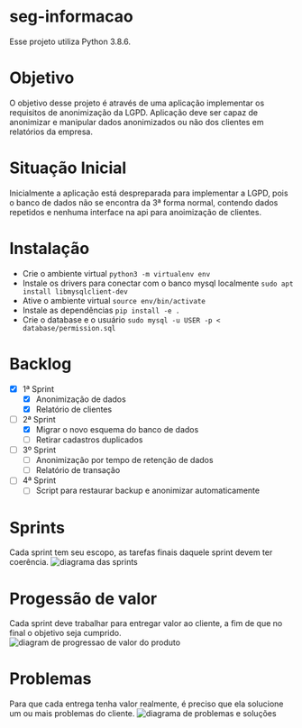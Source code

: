 # seg-informacao
Esse projeto utiliza Python 3.8.6. 

# Objetivo
O objetivo desse projeto é através de uma aplicação implementar os requisitos de anonimização da LGPD. Aplicação deve ser capaz de anonimizar e manipular dados anonimizados ou não dos clientes em relatórios da empresa.

# Situação Inicial
Inicialmente a aplicação está despreparada para implementar a LGPD, pois o banco de dados não se encontra da 3ª forma normal, contendo dados repetidos e nenhuma interface na api para anoimização de clientes.

# Instalação
* Crie o ambiente virtual `python3 -m virtualenv env`
* Instale os drivers para conectar com o banco mysql localmente `sudo apt install libmysqlclient-dev`
* Ative o ambiente virtual `source env/bin/activate`
* Instale as dependências `pip install -e .`
* Crie o database e o usuário `sudo mysql -u USER -p < database/permission.sql`
# Backlog
 - [x] 1ª Sprint
   * [x] Anonimização de dados 
   * [x] Relatório de clientes 
 - [ ] 2ª Sprint
   * [x] Migrar o novo esquema do banco de dados
   * [ ] Retirar cadastros duplicados
 - [ ] 3º Sprint
   * [ ] Anonimização por tempo de retenção de dados
   *  [ ] Relatório de transação
 - [ ] 4ª Sprint
   *  [ ] Script para restaurar backup e anonimizar automaticamente

# Sprints
Cada sprint tem seu escopo, as tarefas finais daquele sprint devem ter coerência.
![diagrama das sprints](https://raw.githubusercontent.com/isabellefo/seg-informacao/main/docs/SPRINTS.png)

# Progessão de valor
Cada sprint deve trabalhar para entregar valor ao cliente, a fim de que no final o objetivo seja cumprido.
![diagram de progressao de valor do produto](https://raw.githubusercontent.com/isabellefo/seg-informacao/main/docs/progressao-de-valor.png)

# Problemas
Para que cada entrega tenha valor realmente, é preciso que ela solucione um ou mais problemas do cliente.
![diagrama de problemas e soluções](https://raw.githubusercontent.com/isabellefo/seg-informacao/main/docs/problemas-solucoes.png)
